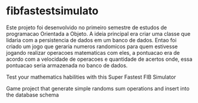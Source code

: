 # fibfastestsimulato
Este projeto foi desenvolvido no primeiro semestre de estudos de programacao Orientada a Objeto.
A ideia principal era criar uma classe que lidaria com a persistencia de dados em um banco de dados.
Entao foi criado um jogo que geraria numeros randomicos para quem estivesse jogando realizar operacoes matematicas com eles,
a pontuacao era de acordo com a velocidade de operacoes e quantidade de acertos onde, essa pontuacao seria armazenada no banco de dados.

Test your mathematics habilities with this Super Fastest FIB Simulator

Game project that generate simple randoms sum operations and insert into the database schema
